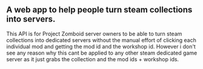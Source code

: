 ## A web app to help people turn steam collections into servers.

This API is for Project Zomboid server owners to be able to turn steam collections into dedicated servers without the manual effort of clicking each individual mod and getting the mod id and the workshop id. However i don't see any reason why this cant be applied to any other steam dedicated game server as it just grabs the collection and the mod ids + workshop ids.
